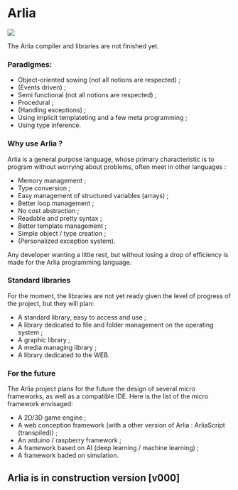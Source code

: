 # Arlia

![](https://image.ibb.co/fS0hBT/arlico.png)

The Arlia compiler and libraries are not finished yet.

### Paradigmes:

 - Object-oriented sowing (not all notions are respected) ;
 - (Events driven) ;
 - Semi functional (not all notions are respected) ;
 - Procedural ;
 - (Handling exceptions) ;
 - Using implicit templateting and a few meta programming ;
 - Using type inference.
 

### Why use Arlia ?

Arlia is a general purpose language, whose primary characteristic is to program without worrying about problems, often meet in other languages :

 - Memory management ;
 - Type conversion ;
 - Easy management of structured variables (arrays) ;
 - Better loop management ;
 - No cost abstraction ;
 - Readable and pretty syntax ;
 - Better template management ;
 - Simple object / type creation ;
 - (Personalized exception system).

Any developer wanting a little rest, but without losing a drop of efficiency is made for the Arlia programming language.

### Standard libraries

For the moment, the libraries are not yet ready given the level of progress of the project, but they will plan:

 - A standard library, easy to access and use ;
 - A library dedicated to file and folder management on the operating system ;
 - A graphic library ;
 - A media managing library ;
 - A library dedicated to the WEB.

### For the future

The Arlia project plans for the future the design of several micro frameworks, as well as a compatible IDE.
Here is the list of the micro framework envisaged:

 - A 2D/3D game engine ;
 - A web conception framework (with a other version of Arlia : ArliaScript (transpiled)) ;
 - An arduino / raspberry framework ;
 - A framework based on AI (deep learning / machine learning) ;
 - A framework baded on simulation.

## Arlia is in construction version [v000]
